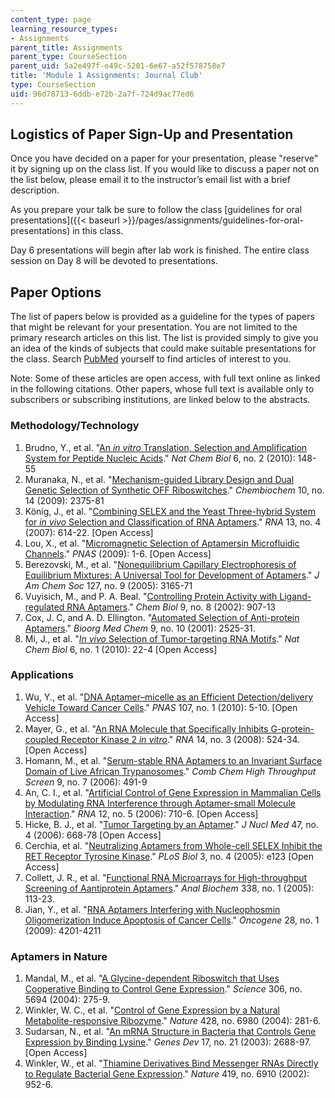 ```yaml
---
content_type: page
learning_resource_types:
- Assignments
parent_title: Assignments
parent_type: CourseSection
parent_uid: 5a2e497f-e49c-5201-6e67-a52f578758e7
title: 'Module 1 Assignments: Journal Club'
type: CourseSection
uid: 96d78713-6ddb-e72b-2a7f-724d9ac77ed6
---
```


Logistics of Paper Sign-Up and Presentation
-------------------------------------------

Once you have decided on a paper for your presentation, please "reserve" it by signing up on the class list. If you would like to discuss a paper not on the list below, please email it to the instructor’s email list with a brief description.

As you prepare your talk be sure to follow the class [guidelines for oral presentations]({{< baseurl >}}/pages/assignments/guidelines-for-oral-presentations) in this class.

Day 6 presentations will begin after lab work is finished. The entire class session on Day 8 will be devoted to presentations.

Paper Options
-------------

The list of papers below is provided as a guideline for the types of papers that might be relevant for your presentation. You are not limited to the primary research articles on this list. The list is provided simply to give you an idea of the kinds of subjects that could make suitable presentations for the class. Search [PubMed](http://www.ncbi.nlm.nih.gov/PubMed/) yourself to find articles of interest to you.

Note: Some of these articles are open access, with full text online as linked in the following citations. Other papers, whose full text is available only to subscribers or subscribing institutions, are linked below to the abstracts.

### Methodology/Technology

1.  Brudno, Y., et al. "[An _in vitro_ Translation, Selection and Amplification System for Peptide Nucleic Acids](http://www.nature.com/nchembio/journal/v6/n2/abs/nchembio.280.html)." _Nat Chem Biol_ 6, no. 2 (2010): 148-55
2.  Muranaka, N., et al. "[Mechanism-guided Library Design and Dual Genetic Selection of Synthetic OFF Riboswitches](https://onlinelibrary.wiley.com/doi/full/10.1002/cbic.200900313)." _Chembiochem_ 10, no. 14 (2009): 2375-81
3.  König, J., et al. "[Combining SELEX and the Yeast Three-hybrid System for _in vivo_ Selection and Classification of RNA Aptamers](http://rnajournal.cshlp.org/content/13/4/614)." _RNA_ 13, no. 4 (2007): 614-22. \[Open Access\]
4.  Lou, X., et al. "[Micromagnetic Selection of Aptamersin Microfluidic Channels](http://www.pnas.org/content/106/9/2989)." _PNAS_ (2009): 1-6. \[Open Access\]
5.  Berezovski, M., et al. "[Nonequilibrium Capillary Electrophoresis of Equilibrium Mixtures: A Universal Tool for Development of Aptamers](http://pubs.acs.org/doi/abs/10.1021/ja042394q)." _J Am Chem Soc_ 127, no. 9 (2005): 3165-71
6.  Vuyisich, M., and P. A. Beal. "[Controlling Protein Activity with Ligand-regulated RNA Aptamers](http://www.cell.com/chemistry-biology/retrieve/pii/S1074552102001850)." _Chem Biol_ 9, no. 8 (2002): 907-13
7.  Cox, J. C, and A. D. Ellington. "[Automated Selection of Anti-protein Aptamers](http://dx.doi.org/10.1016/S0968-0896(01)00028-1)." _Bioorg Med Chem_ 9, no. 10 (2001): 2525-31.
8.  Mi, J., et al. "[_In vivo_ Selection of Tumor-targeting RNA Motifs](http://www.nature.com/nchembio/journal/v6/n1/abs/nchembio.277.html)." _Nat Chem Biol_ 6, no. 1 (2010): 22-4 \[Open Access\]

### Applications

1.  Wu, Y., et al. "[DNA Aptamer–micelle as an Efficient Detection/delivery Vehicle Toward Cancer Cells](http://www.pnas.org/content/107/1/5)." _PNAS_ 107, no. 1 (2010): 5-10. \[Open Access\]
2.  Mayer, G., et al. "[An RNA Molecule that Specifically Inhibits G-protein-coupled Receptor Kinase 2 _in vitro_](http://rnajournal.cshlp.org/content/14/3/524)." _RNA_ 14, no. 3 (2008): 524-34. \[Open Access\]
3.  Homann, M., et al. "[Serum-stable RNA Aptamers to an Invariant Surface Domain of Live African Trypanosomes](http://www.ncbi.nlm.nih.gov/pubmed/16925510)." _Comb Chem High Throughput Screen_ 9, no. 7 (2006): 491-9
4.  An, C. I., et al. "[Artificial Control of Gene Expression in Mammalian Cells by Modulating RNA Interference through Aptamer-small Molecule Interaction](http://rnajournal.cshlp.org/content/12/5/710)." _RNA_ 12, no. 5 (2006): 710-6. \[Open Access\]
5.  Hicke, B. J., et al. "[Tumor Targeting by an Aptamer](http://www.ncbi.nlm.nih.gov/pubmed/16595502)." _J Nucl Med_ 47, no. 4 (2006): 668-78 \[Open Access\]
6.  Cerchia, et al. "[Neutralizing Aptamers from Whole-cell SELEX Inhibit the RET Receptor Tyrosine Kinase](http://www.plosbiology.org/article/info:doi/10.1371/journal.pbio.0030123)." _PLoS Biol_ 3, no. 4 (2005): e123 \[Open Access\]
7.  Collett, J. R., et al. "[Functional RNA Microarrays for High-throughput Screening of Aantiprotein Aptamers](http://dx.doi.org/10.1016/j.ab.2004.11.027)." _Anal Biochem_ 338, no. 1 (2005): 113-23.
8.  Jian, Y., et al. "[RNA Aptamers Interfering with Nucleophosmin Oligomerization Induce Apoptosis of Cancer Cells](http://www.nature.com/onc/journal/v28/n47/abs/onc2009275a.html)." _Oncogene_ 28, no. 1 (2009): 4201-4211

### Aptamers in Nature

1.  Mandal, M., et al. "[A Glycine-dependent Riboswitch that Uses Cooperative Binding to Control Gene Expression](http://www.sciencemag.org/cgi/content/abstract/306/5694/275)." _Science_ 306, no. 5694 (2004): 275-9.
2.  Winkler, W. C., et al. "[Control of Gene Expression by a Natural Metabolite-responsive Ribozyme](http://dx.doi.org/10.1038/nature02362)." _Nature_ 428, no. 6980 (2004): 281-6.
3.  Sudarsan, N., et al. "[An mRNA Structure in Bacteria that Controls Gene Expression by Binding Lysine](http://genesdev.cshlp.org/content/17/21/2688)." _Genes Dev_ 17, no. 21 (2003): 2688-97. \[Open Access\]
4.  Winkler, W., et al. "[Thiamine Derivatives Bind Messenger RNAs Directly to Regulate Bacterial Gene Expression](http://genesdev.cshlp.org/content/17/21/2688)." _Nature_ 419, no. 6910 (2002): 952-6.